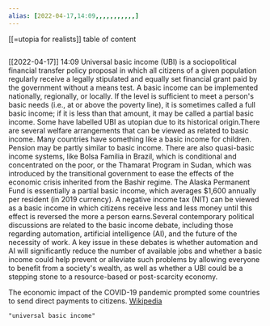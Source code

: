 ```yaml
---
alias: [2022-04-17,14:09,,,,,,,,,,,]
---
```

[[=utopia for realists]]
table of content
```toc
```

[[2022-04-17]] 14:09
Universal basic income (UBI) is a sociopolitical financial transfer policy proposal in which all citizens of a given population regularly receive a legally stipulated and equally set financial grant paid by the government without a means test. A basic income can be implemented nationally, regionally, or locally. If the level is sufficient to meet a person's basic needs (i.e., at or above the poverty line), it is sometimes called a full basic income; if it is less than that amount, it may be called a partial basic income. Some have labelled UBI as utopian due to its historical origin.There are several welfare arrangements that can be viewed as related to basic income. Many countries have something like a basic income for children. Pension may be partly similar to basic income. There are also quasi-basic income systems, like Bolsa Familia in Brazil, which is conditional and concentrated on the poor, or the Thamarat Program in Sudan, which was introduced by the transitional government to ease the effects of the economic crisis inherited from the Bashir regime. The Alaska Permanent Fund is essentially a partial basic income, which averages $1,600 annually per resident (in 2019 currency). A negative income tax (NIT) can be viewed as a basic income in which citizens receive less and less money until this effect is reversed the more a person earns.Several contemporary political discussions are related to the basic income debate, including those regarding automation, artificial intelligence (AI), and the future of the necessity of work. A key issue in these debates is whether automation and AI will significantly reduce the number of available jobs and whether a basic income could help prevent or alleviate such problems by allowing everyone to benefit from a society's wealth, as well as whether a UBI could be a stepping stone to a resource-based or post-scarcity economy. 

The economic impact of the COVID-19 pandemic prompted some countries to send direct payments to citizens.
[Wikipedia](https://en.wikipedia.org/wiki/Universal%20basic%20income)
```query
"universal basic income"
```